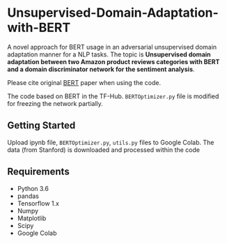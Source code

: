 # Unsupervised-Domain-Adaptation-with-BERT
A novel approach for BERT usage in an adversarial unsupervised domain adaptation manner for a NLP tasks. The topic is **Unsupervised domain adaptation between two Amazon product reviews categories with BERT and a domain discriminator network for the sentiment analysis**.

Please cite original [BERT](https://arxiv.org/abs/1810.04805) paper when using the code.

The code based on BERT in the TF-Hub. `BERTOptimizer.py` file is modified for freezing the network partially. 

## Getting Started
Upload ipynb file, `BERTOptimizer.py`, `utils.py` files to Google Colab. The data (from Stanford) is downloaded and processed within the code

## Requirements
* Python 3.6
* pandas 
* Tensorflow 1.x
* Numpy
* Matplotlib
* Scipy
* Google Colab


